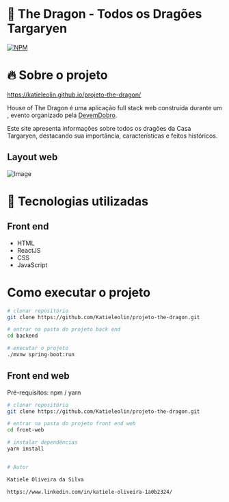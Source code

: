 # 🐉 The Dragon - Todos os Dragões Targaryen
[![NPM](https://img.shields.io/npm/l/react)](https://github.com/Katieleolin/projeto-the-dragon/blob/main/LICENSE) 

# 🔥 Sobre o projeto

https://katieleolin.github.io/projeto-the-dragon/

House of The Dragon é uma aplicação full stack web construída durante um , evento organizado pela [DevemDobro](https://dev-em-dobro.ticto.club/signin?redirect=/play").

Este site apresenta informações sobre todos os dragões da Casa Targaryen, destacando sua importância, características e feitos históricos.

## Layout web
![Image](https://github.com/user-attachments/assets/0d0aeed7-1a88-4b1c-9a8e-ddf3d623b8d0)

# 🚀 Tecnologias utilizadas
## Front end
- HTML 
- ReactJS
- CSS
- JavaScript

# Como executar o projeto

```bash
# clonar repositório
git clone https://github.com/Katieleolin/projeto-the-dragon.git

# entrar na pasta do projeto back end
cd backend

# executar o projeto
./mvnw spring-boot:run
```

## Front end web
Pré-requisitos: npm / yarn

```bash
# clonar repositório
git clone https://github.com/Katieleolin/projeto-the-dragon.git

# entrar na pasta do projeto front end web
cd front-web

# instalar dependências
yarn install


# Autor

Katiele Oliveira da Silva

https://www.linkedin.com/in/katiele-oliveira-1a0b2324/
